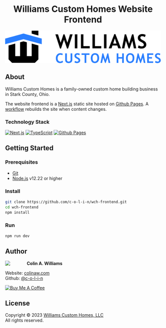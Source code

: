 <h1 align="center">Williams Custom Homes Website Frontend</h1>

<div align="center" >
  <a href="https://new.williamscustomhomes.com">
    <img src="public/images/logo.svg" alt="Logo" />
  </a>
</div>

## About

Williams Custom Homes is a family-owned custom home building business in Stark County, Ohio.

The website frontend is a [Next.js](https://nextjs.org/) static site hosted on [Github Pages](https://pages.github.com/). A [workflow](.github/workflows/deploy.yml) rebuilds the site when content changes.

### Technology Stack

[![Next.js](https://img.shields.io/badge/Next.js-black?style=for-the-badge&logo=next.js&logoColor=white)](https://nextjs.org/)
[![TypeScript](https://img.shields.io/badge/typescript-%23007ACC.svg?style=for-the-badge&logo=typescript&logoColor=white)](https://www.typescriptlang.org/)
[![Github Pages](https://img.shields.io/badge/Github%20Pages-%232671E5.svg?style=for-the-badge&logo=githubactions&logoColor=white)](https://pages.github.com/)

## Getting Started

### Prerequisites

- [Git](https://git-scm.com/)
- [Node.js](https://nodejs.org/) v12.22 or higher

### Install

```sh
git clone https://github.com/c-o-l-i-n/wch-frontend.git
cd wch-frontend
npm install
```

### Run

```sh
npm run dev
```

## Author

<a href="https://github.com/c-o-l-i-n">
  <img src="https://images.weserv.nl/?url=avatars.githubusercontent.com/u/40863449?v=4&w=140&fit=cover&mask=circle&maxage=7d" style="width: 70px" align="left"/>
</a>

**Colin A. Williams**

Website: [colinaw.com](https://colinaw.com)
<br>
Github: [@c-o-l-i-n](https://github.com/c-o-l-i-n)

<a href="https://www.buymeacoffee.com/colinw" target="_blank"><img src="https://cdn.buymeacoffee.com/buttons/v2/default-yellow.png" alt="Buy Me A Coffee" style="width: 200px" ></a>

## License

Copyright © 2023 [Williams Custom Homes, LLC](https://williamscustomhomes.com)<br />All rights reserved.